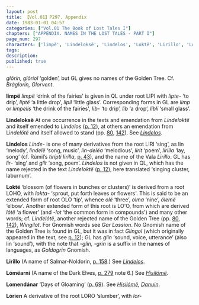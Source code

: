 ```yaml
---
layout: post
title: 【Vol.01】P297. Appendix
date: 1983-01-01 04:57
categories: ["Vol.01 The Book of Lost Tales I"]
chapters: ["APPENDIX. NAMES IN THE LOST TALES - PART I"]
page_num: 297
characters: ['limpë', 'Lindeloksë', 'Lindelos', 'Loktë', 'Lirillo', 'Lómëarni', 'Lomendánar', 'Lórien']
tags: 
description: 
published: true
---
```


<p style="text-indent: 0;">
<I>glôrín, glôriol</I> ‘golden’, but GL gives no names of the Golden Tree. Cf. <I>Bráglorin, Glorvent</I>.
</p>

<B>limpë</B>  <I>limpë</I> ‘drink of the fairies' is given in QL under root LIPI with <I>lipte-</I> ‘to drip’, <I>liptë</I> ‘a little drop’, <I>lipil</I> ‘little glass’. Corresponding forms in GL are <I>limp</I> or <I>limpelis</I> ‘the drink of the fairies', <I>lib-</I> ‘to drip’, <I>lib</I> ‘a drop’, <I>libli</I> ‘small glass’.

<B>Lindeloksë</B>  At one occurrence in the texts and emendation from <I>Lindeloktë</I> and itself emended to <I>Lindelos</I> ([p. 12]({{site.baseurl}}/vol01-p12)), at others an emendation from Li<I>ndelótë</I> and itself allowed to stand (pp. [80]({{site.baseurl}}/vol01-p80), [142]({{site.baseurl}}/vol01-p142)). See <I>[Lindelos]({{site.baseurl}}/characters#Lindelos)</I>.

<B>Lindelos</B>   <I>Linde-</I> is one of many derivatives from the root LIRI ‘sing’, as lin ‘melody’, <I>lindelë</I> ‘song, music’, <I>lin-delëa</I> ‘melodious’, <I>lirit</I> ‘poem’, <I>lirilla</I> ‘lay, song’ (cf. Rúmil’s <I>tirípti lirilla</I>, [p. 43]({{site.baseurl}}/vol01-p43)), and the name of the Vala <I>Lirillo</I>. GL has <I>lir-</I> ‘sing’ and <I>glîr</I> ‘song, poem’. <I>Lindelos</I> is not given in QL, which has the name rejected in the text <I>Lindeloktë</I> ([p. 12]({{site.baseurl}}/vol01-p12)), here translated ‘singing cluster, laburnum’.

<B>Loktë</B> ‘blossom (of flowers in bunches or clusters)’ is derived from a root LOHO, with <I>lokta-</I> ‘sprout, put forth leaves or flowers'. This is said to be an extended form of root OLO ‘tip’, whence <I>olë</I> ‘three’, <I>olma</I> ‘nine’, <I>ólemë</I> ‘elbow’. Another extended form of this root is LO'O, from which are derived <I>lótë</I> ‘a flower’ (and <I>-lot</I> ‘the common form in compounds') and many other words; cf. <I>Lindelótë</I>, another rejected name of the Golden Tree (pp. [80]({{site.baseurl}}/vol01-p80), [142]({{site.baseurl}}/vol01-p142)), <I>Wingilot</I>. For Gnomish words see <I>Gar Lossion</I>. No Gnomish name of the Golden Tree is found in GL, but it was in fact <I>Glingol</I> (which originally appeared in the text, see [p. 12]({{site.baseurl}}/vol01-p12)); GL has <I>glin</I> ‘sound, voice, utterance’ (also lin ‘sound’), with the note that <I>-glin, -grin</I> is a suffix in the names of languages, as <I>Goldogrin</I> Gnomish.

<B>Lirillo</B>   (A name of Salmar-Noldorin, [p. 158]({{site.baseurl}}/vol01-p158).) See <I>[Lindelos]({{site.baseurl}}/characters#Lindelos)</I>.

<B>Lómëarni</B>  (A name of the Dark Elves, [p. 279]({{site.baseurl}}/vol01-p279) note 6.) See <I>[Hisilómë]({{site.baseurl}}/characters#Hisilómë)</I>.

<B>Lomendánar</B>  ‘Days of Gloaming’ ([p. 69]({{site.baseurl}}/vol01-p69)). See <I>[Hisilómë]({{site.baseurl}}/characters#Hisilómë), [Danuin]({{site.baseurl}}/characters#Danuin)</I>.

<B>Lórien</B>  A derivative of the root LORO ‘slumber’, with <I>lor-</I>


